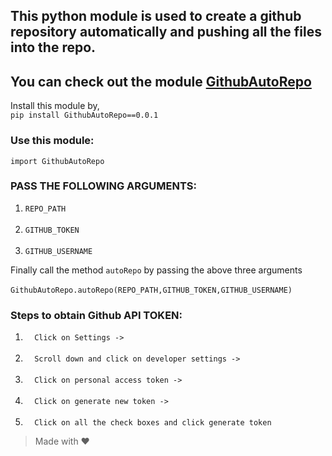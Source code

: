 ## This python module is used to create a github repository automatically and pushing all the files into the repo.



## You can check out the module [GithubAutoRepo](https://pypi.org/project/GithubAutoRepo/0.0.1/#description)

Install this module by,<br>
`
pip install GithubAutoRepo==0.0.1
`
### Use this module: <br>

`import GithubAutoRepo`<br>

### PASS THE FOLLOWING ARGUMENTS:
1. `REPO_PATH`<br><br>
2. `GITHUB_TOKEN`<br><br>
3. `GITHUB_USERNAME`<br>

Finally call the method  `autoRepo` by passing the above three arguments <br><br>
`
GithubAutoRepo.autoRepo(REPO_PATH,GITHUB_TOKEN,GITHUB_USERNAME)
`

### Steps to obtain Github API TOKEN:
1. `  Click on Settings ->`<br><br>
2. `  Scroll down and click on developer settings ->`<br><br>
3. `  Click on personal access token ->`<br><br>
4. `  Click on generate new token ->`<br><br>
5. `  Click on all the check boxes and click generate token`<br>



> Made with ❤️



